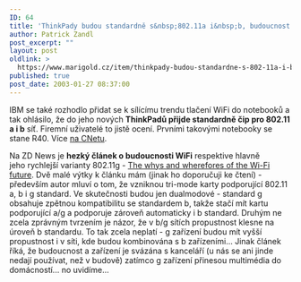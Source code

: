 ```yaml
---
ID: 64
title: 'ThinkPady budou standardně s&nbsp;802.11a i&nbsp;b, budoucnost WiFi'
author: Patrick Zandl
post_excerpt: ""
layout: post
oldlink: >
  https://www.marigold.cz/item/thinkpady-budou-standardne-s-802-11a-i-b-budoucnost-wifi
published: true
post_date: 2003-01-27 08:37:00
---
```

<p>
IBM se také rozhodlo přidat se k sílícímu trendu tlačení WiFi do notebooků a tak ohlásilo, že do jeho nových <STRONG>ThinkPadů přijde standardně čip pro 802.11 a i b</STRONG> síť. Firemní uživatelé to jistě ocení. Prvními takovými notebooky se stane R40. Více <A href="http://rss.com.com/2100-1001-982108.html?type=pt&amp;part=rss&amp;tag=feed&amp;subj=news" target=_blank>na CNetu</A>.</p>

<p>
Na ZD News je <STRONG>hezký článek o budoucnosti WiFi</STRONG> respektive hlavně jeho&#160;rychlejší varianty 802.11g - <A href="http://zdnet.com.com/2100-1107-981794.html" target=_blank>The whys and wherefores of the Wi-Fi future</A>. Dvě malé výtky k článku mám (jinak ho doporučuji ke čtení) - především autor mluví o tom, že vzniknou tri-mode karty podporující 802.11 a, b i g standard. Ve skutečnosti budou jen dualmodové - standard g obsahuje zpětnou kompatibilitu se standardem b, takže stačí mít kartu podporující a/g a podporuje zároveň automaticky i b standard. Druhým ne zcela zprávným tvrzením je názor, že v b/g sítích propustnost klesne na úroveň b standardu. To tak zcela neplatí - g zařízení budou mít vyšší propustnost i v síti, kde budou kombinována s b zařízeními... Jinak článek říká, že budoucnost a zařízení je svázána s kanceláří (u nás se ani jinde nedají používat, než v budově) zatímco g zařízení přinesou multimédia do domácností... no uvidíme...</p>

<p>
&#160;</p>
